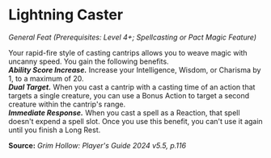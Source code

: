 # Lightning Caster
*General Feat (Prerequisites: Level 4+; Spellcasting or Pact Magic Feature)*

Your rapid-fire style of casting cantrips allows you to weave magic with uncanny speed. You gain the following benefits.  
***Ability Score Increase.*** Increase your Intelligence, Wisdom, or Charisma by 1, to a maximum of 20.  
***Dual Target.*** When you cast a cantrip with a casting time of an action that targets a single creature, you can use a Bonus Action to target a second creature within the cantrip's range.  
***Immediate Response.*** When you cast a spell as a Reaction, that spell doesn't expend a spell slot. Once you use this benefit, you can't use it again until you finish a Long Rest.

**Source:** *Grim Hollow: Player's Guide 2024 v5.5, p.116*